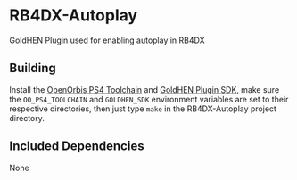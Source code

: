 # RB4DX-Autoplay
GoldHEN Plugin used for enabling autoplay in RB4DX

## Building

Install the [OpenOrbis PS4 Toolchain](https://github.com/OpenOrbis/OpenOrbis-PS4-Toolchain) and [GoldHEN Plugin SDK](https://github.com/GoldHEN/GoldHEN_Plugins_SDK), make sure the `OO_PS4_TOOLCHAIN` and `GOLDHEN_SDK` environment variables are set to their respective directories, then just type `make` in the RB4DX-Autoplay project directory.

## Included Dependencies

None
